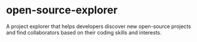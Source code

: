 # open-source-explorer
A project explorer that helps developers discover new open-source projects and find collaborators based on their coding skills and interests.
